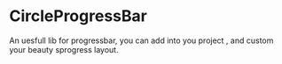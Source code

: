 CircleProgressBar
=================

An uesfull lib for progressbar, you can add into you project , and custom your beauty sprogress layout.
